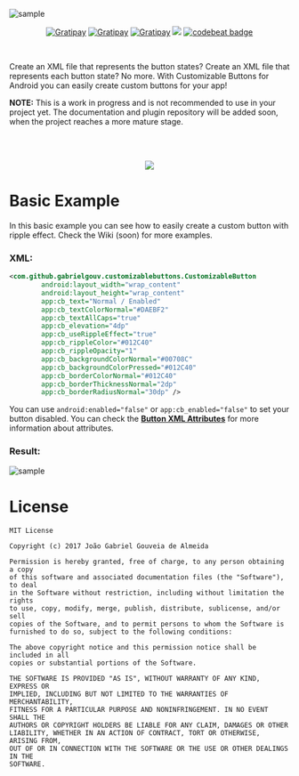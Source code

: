 ![sample](https://i.imgur.com/OJ2qtWT.png)

<p align="center">
  
  <a href="https://android-arsenal.com/api?level=14">
    <img src="https://img.shields.io/badge/API-14%2B-brightgreen.svg?style=flat" alt="Gratipay"></a>
  
  <a href="https://travis-ci.org/GabrielGouv/Android-Customizable-Buttons">
    <img src="https://travis-ci.org/GabrielGouv/Android-Customizable-Buttons.svg?branch=master" alt="Gratipay"></a>
  
  <a href="https://opensource.org/licenses/MIT">
    <img src="https://img.shields.io/badge/License-MIT-yellow.svg" alt="Gratipay"></a>
  
  <a href="https://www.codacy.com/app/GabrielGouv/Android-Customizable-Buttons?utm_source=github.com&amp;utm_medium=referral&amp;utm_content=GabrielGouv/Android-Customizable-Buttons&amp;utm_campaign=Badge_Grade">
  <img src="https://api.codacy.com/project/badge/Grade/20a52dd334204b64a361d313435e5a1c"/></a>
  
  <a href="https://codebeat.co/projects/github-com-gabrielgouv-android-customizable-buttons-master">
    <img alt="codebeat badge" src="https://codebeat.co/badges/2cb80feb-4021-44b1-9996-2497919e3664" /></a>
  
 </p>

<br>

Create an XML file that represents the button states? Create an XML file that represents each button state? No more. With Customizable Buttons for Android you can easily create custom buttons for your app!

**NOTE:** This is a work in progress and is not recommended to use in your project yet. The documentation and plugin repository will be added soon, when the project reaches a more mature stage.

<br><br>
<p align="center">
  <img src="https://i.imgur.com/Ypw9tGn.gif">
</p>

# Basic Example

In this basic example you can see how to easily create a custom button with ripple effect. Check the Wiki (soon) for more examples.

### XML:
```XML
<com.github.gabrielgouv.customizablebuttons.CustomizableButton
        android:layout_width="wrap_content"
        android:layout_height="wrap_content"
        app:cb_text="Normal / Enabled"
        app:cb_textColorNormal="#DAEBF2"
        app:cb_textAllCaps="true"
        app:cb_elevation="4dp"
        app:cb_useRippleEffect="true"
        app:cb_rippleColor="#012C40"
        app:cb_rippleOpacity="1"
        app:cb_backgroundColorNormal="#00708C"
        app:cb_backgroundColorPressed="#012C40"
        app:cb_borderColorNormal="#012C40"
        app:cb_borderThicknessNormal="2dp"
        app:cb_borderRadiusNormal="30dp" />
```

You can use `android:enabled="false"` or `app:cb_enabled="false"` to set your button disabled. You can check the [**Button XML Attributes**](https://github.com/GabrielGouv/Android-Customizable-Buttons/wiki/Button-XML-Attributes) for more information about attributes.

### Result:
![sample](https://i.imgur.com/AgpE30d.gif)

# License

```
MIT License

Copyright (c) 2017 João Gabriel Gouveia de Almeida

Permission is hereby granted, free of charge, to any person obtaining a copy
of this software and associated documentation files (the "Software"), to deal
in the Software without restriction, including without limitation the rights
to use, copy, modify, merge, publish, distribute, sublicense, and/or sell
copies of the Software, and to permit persons to whom the Software is
furnished to do so, subject to the following conditions:

The above copyright notice and this permission notice shall be included in all
copies or substantial portions of the Software.

THE SOFTWARE IS PROVIDED "AS IS", WITHOUT WARRANTY OF ANY KIND, EXPRESS OR
IMPLIED, INCLUDING BUT NOT LIMITED TO THE WARRANTIES OF MERCHANTABILITY,
FITNESS FOR A PARTICULAR PURPOSE AND NONINFRINGEMENT. IN NO EVENT SHALL THE
AUTHORS OR COPYRIGHT HOLDERS BE LIABLE FOR ANY CLAIM, DAMAGES OR OTHER
LIABILITY, WHETHER IN AN ACTION OF CONTRACT, TORT OR OTHERWISE, ARISING FROM,
OUT OF OR IN CONNECTION WITH THE SOFTWARE OR THE USE OR OTHER DEALINGS IN THE
SOFTWARE.
```


